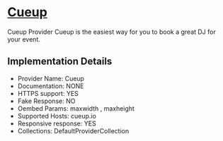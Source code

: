 # [Cueup](https://cueup.io)

Cueup Provider
Cueup is the easiest way for you to book a great DJ for your
event.

## Implementation Details

- Provider
Name: Cueup
- Documentation: NONE
- HTTPS support: YES
- Fake Response: NO
- Oembed Params: maxwidth , maxheight
- Supported Hosts: cueup.io
- Responsive response: YES
- Collections: DefaultProviderCollection


